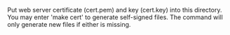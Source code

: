 Put web server certificate (cert.pem) and key (cert.key) into this directory. You may enter 'make cert' to generate self-signed files. The command will only generate new files if either is missing.